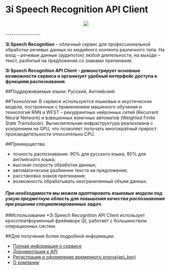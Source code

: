 # 3i Speech Recognition API Client

<div align="center">
  <img src="http://3itech.ru/images/img_logo.png"><br><br>
</div>
-----------------

**3i Speech Recognition** – облачный сервис для профессиональной обработки речевых данных из медийного контента различного типа.
На вход – речевые данные (аудипоток) любой длительности, на выходе – текст, разбитый на предложения со знаками препинания.

**3i Speech Recognition API Client - демонстрирует основные возможности сервиса и организует удобный интерфейс доступа к функциям распознавания.**

##Поддерживаемые языки:
Русский, Английский.

##Технологии:
В сервисе используются языковые и акустические модели, построенные с применением машинного обучения и технологий RNN и WFST – рекуррентных нейронных сетей (Recurrent Neural Network) и взвешенных конечных автоматов (Weighted Finite State Transducer). Вычислительная инфраструктура реализована с ускорением на GPU, что позволяет получать многократный прирост производительности относительно CPU.

##Преимущества:
* точность распознавания: 90% для русского языка, 80% для английского языка;
* высокая скорость обработки данных;
* автоматическое разбиение текста на предложения;
* расстановка знаков препинания;
* возможность обрабатывать неограниченный объем данных.
#### *При необходимости мы можем адаптировать языковые модели под узкую предметную область для повышения качества распознавания при решении специализированных задач.*

##Использование
*3i Speech Recognition API Client использует кросcплатформенный фреймворк Qt, работает с большинством операционных систем.

##Для получения более подробной информации:
* [Полная информация о сервисе](https://dev.3i-analytics.ru/description)
* [Документация к API](https://dev.3i-analytics.ru/playground/s2t)
* [Регистрация и оформление временного ключа(api_key)](https://dev.3i-analytics.ru/keys)
* [О компании](http://3itech.ru/about/company/)
